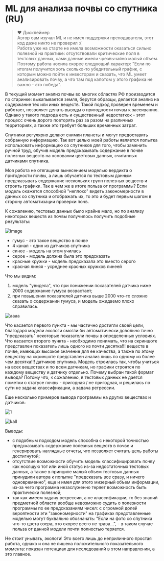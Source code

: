 # ML для анализа почвы со спутника (RU)

> ❤️ Дисклеймер   
Автор сам изучал ML и не имел поддержки преподавателя, этот код даже никто не проверил :(  
Работа уже на старте не имела возможности оказаться сильно полезной на практике: отсутствовали критические поля в тестовых данных, сами данные имели чрезвычайно малый объем. Поэтому
работа носила скорее следующий характер: "Если по итогам получится хоть сколько-то убедительный график, с которым можно пойти к инвесторам и сказать, что ML умеет анализировать почву, а что
там под капотом у этого графика не важно - это победа".     

В текущий момент анализ почвы во многих областях РФ производится по старинке: выкапывается земля, берутся образцы, делается анализ на содержание тех или иных веществ. 
Такой подход проверен временем и работает, позволяет делать выводы о пригодности почвы к засеиванию. Однако у такого подхода есть и существенный недостаткок - этот процесс
очень дорого повторять раз за разом на различных территориях, а также это требует больших временных затрат.

Спутники регулярно делают снимки планеты и могут предоставить собранную информацию. Так вот целью моей работы является попытка использовать информацию со спутников для того, чтобы
заменить ручной труд, обучив модель предсказывать содержание в почве полезных веществ на основании цветовых данных, считанных датчиками спутника.

Моя работа не отягащена вынесением моделью вердикта о пригодности почвы, а лишь обучается по тестовым данным предсказывать содержание нескольких групп полезных веществ и строить графики.
Так в чем же в итоге польза от программы? Если модель окажется способной "неплохо" видеть закономерности в данных со спутника и отображать их, то это и будет первым шагом в сторону
автоматизации проверки почв.

К сожалению, тестовых данных было крайне мало, но по анализу некоторых веществ из почвы получилось получить подобные результаты:  

![image](https://github.com/vitbogit/university-dirt-ml/assets/61887732/e0c62a4b-a3b4-4550-a764-01133b53f277)
- гумус - это такое вещество в почве
- 4 канал - один из датчиков спутника
- синее - модель на этом училась
- серое - модель должна была это предсказать
- красные кружки - модель предсказала это вместо серого
- красная линяя - усреднее красных кружков линеей

Что мы видим:
1) модель "увидела", что при понижении показателей датчика ниже 2000 содержание гумуса возрастает;
2) при повышении показателей датчика выше 2000 что-то сложно сказать о содержании гумуса, и модель ожидаемо плохо справилась.
   
![aaaa](https://github.com/vitbogit/university-dirt-ml/assets/61887732/30c382ba-ca72-4ac0-b8ac-88c106d1634b)


Что касается первого пункта - мы частично достигли своей цели, благодаря модели экологи смогли бы автоматически довольно точно "предсказать" некоторые показатели почвы в определенных условиях.
Что касается второго пункта - необходимо понимать, что на скриншоте представлен показатель лишь одного из почти десятка!!! веществ в почве, имеющих высокое значение для ее качества, а также по этому веществу 
на скриншоте представлен анализ лишь по одному из более чем десятка!!! датчиков спутника. Модель строилась так, чтобы учиться на всех веществах и по всем датчикам, но графики строятся по каждому веществу и датчику отдельно. Почему выбран такой формат вывода? Потому что, к сожалению, в тестовых данных не дается пометки о статусе почвы - пригодная / не пригодная, и решилась по сути не задача классификации, а задача регрессии.

Еще несколько примеров вывода программы на других веществах и датчиков:

![1](https://github.com/vitbogit/university-dirt-ml/assets/61887732/2c0d4225-cc91-42ed-8d87-a7feb8fb7510)

![kall](https://github.com/vitbogit/university-dirt-ml/assets/61887732/f27489f4-358b-495f-81a9-a7d4c651e6f3)


Выводы:
- с подобным подходом модель способна с некоторой точностью предсказывать содержание полезных веществ в почве и генерировать наглядные отчеты, что позволяет считать цель работы достигнутой;
- отсутствие возможности обучить модель классифицировать почву как носящую тот или иной статус из-за недостаточных тестовых данных, а также в принципе малый объем тестовых данных принудили автора к попытке "предсказать все сразу, и ничего одновременно", еще и имея для этого мизерный объем информации, из-за чего программа незаслуженно теряет возможность быть практически полезной;
- так как имеем задачу регрессии, а не классификации, то без знаний предметной области вообще невозможно судить о полезности программы по ее предсказаниям чисел: с огромной долей вероятности эти "закономерности" на графиках представленные моделью могут буквально обозначать: "Если на фото со спутника что-то цвета озера, это скорее всего не трава...", - в таком случае польза от данной модели почти полностью теряется.

Не стоит унывать, экологи! Это всего лишь до неприличного простая работа, однако и она не лишена положительного показательного момента: показан потенциал для исследований в этом направлении, а это главное. 
